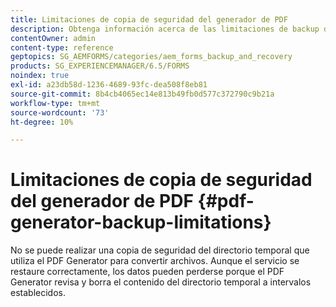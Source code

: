 ```yaml
---
title: Limitaciones de copia de seguridad del generador de PDF
description: Obtenga información acerca de las limitaciones de backup del PDF Generator. No se puede realizar una copia de seguridad del directorio temporal que utiliza el PDF Generator, ya que borra el contenido a intervalos establecidos.
contentOwner: admin
content-type: reference
geptopics: SG_AEMFORMS/categories/aem_forms_backup_and_recovery
products: SG_EXPERIENCEMANAGER/6.5/FORMS
noindex: true
exl-id: a23db58d-1236-4689-93fc-dea508f8eb81
source-git-commit: 8b4cb4065ec14e813b49fb0d577c372790c9b21a
workflow-type: tm+mt
source-wordcount: '73'
ht-degree: 10%

---
```


# Limitaciones de copia de seguridad del generador de PDF {#pdf-generator-backup-limitations}

No se puede realizar una copia de seguridad del directorio temporal que utiliza el PDF Generator para convertir archivos. Aunque el servicio se restaure correctamente, los datos pueden perderse porque el PDF Generator revisa y borra el contenido del directorio temporal a intervalos establecidos.
